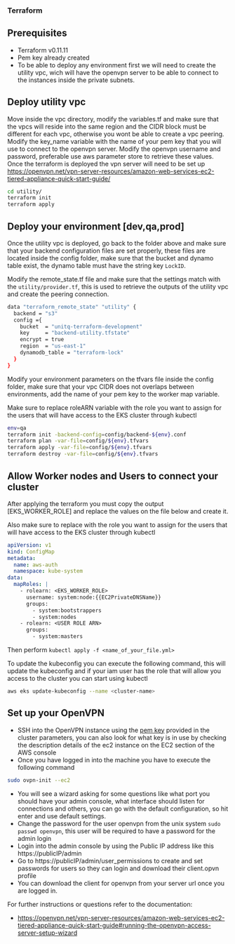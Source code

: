 ### Terraform

## Prerequisites 

- Terraform v0.11.11
- Pem key already created
- To be able to deploy any environment first we will need to create the utility vpc, wich will have the openvpn server to be able to connect to the instances inside the private subnets.

## Deploy utility vpc

Move inside the vpc directory, modify the variables.tf and make sure that the vpcs will reside into the same region and the CIDR block must be different for each vpc, otherwise you wont be able to create a vpc peering.
Modify the key_name variable with the name of your pem key that you will use to connect to the openvpn server.
Modify the openvpn username and password, preferable use aws parameter store to retrieve these values.
Once the terraform is deployed the vpn server will need to be set up 
https://openvpn.net/vpn-server-resources/amazon-web-services-ec2-tiered-appliance-quick-start-guide/
```sh
cd utility/
terraform init
terraform apply
```
## Deploy your environment [dev,qa,prod]

Once the utility vpc is deployed, go back to the folder above and make sure that your backend configuration files are set properly, these files are located inside the config folder, make sure that the bucket and dynamo table exist, the dynamo table must have the string key `LockID`.

Modify the remote_state.tf file and make sure that the settings match with the `utility/provider.tf`, this is used to retrieve the outputs of the utility vpc and create the peering connection.
```sh
data "terraform_remote_state" "utility" {
  backend = "s3"
  config ={
    bucket  = "unitq-terraform-development"
    key     = "backend-utility.tfstate"
    encrypt = true
    region  = "us-east-1"
    dynamodb_table = "terraform-lock"
  }
}
```

Modify your environment parameters on the tfvars file inside the config folder, make sure that your vpc CIDR does not overlaps between environments, add the name of your pem key to the worker map variable.

Make sure to replace roleARN variable with the role you want to assign for the users that will have access to the EKS cluster through kubectl

```sh
env=qa
terraform init -backend-config=config/backend-${env}.conf
terraform plan -var-file=config/${env}.tfvars
terraform apply -var-file=config/${env}.tfvars
terraform destroy -var-file=config/${env}.tfvars
```


## Allow Worker nodes and Users to connect your cluster

After applying the terraform you must copy the output [EKS_WORKER_ROLE]
and replace the values on the file below and create it.

Also make sure to replace <USER ROLE ARN> with the role you want to assign for the users that will have access to the EKS cluster through kubectl
```yaml
apiVersion: v1
kind: ConfigMap
metadata:
  name: aws-auth
  namespace: kube-system
data:
  mapRoles: |
    - rolearn: <EKS_WORKER_ROLE>
      username: system:node:{{EC2PrivateDNSName}}
      groups:
        - system:bootstrappers
        - system:nodes
    - rolearn: <USER ROLE ARN>
      groups:
        - system:masters
```
Then perform `kubectl apply -f <name_of_your_file.yml>`

To update the kubeconfig you can execute the following command, this will update the kubeconfig and if your iam user has the role that will allow you access to the cluster you can start using kubectl

```sh
aws eks update-kubeconfig --name <cluster-name>
```
## Set up your OpenVPN

- SSH into the OpenVPN instance using the [pem key](https://console.aws.amazon.com/ec2/v2/home?region=us-east-1#KeyPairs:sort=keyName) provided in the cluster parameters, you can also look for what key is in use by checking the description details of the ec2 instance on the EC2 section of the AWS console
- Once you have logged in into the machine you have to execute the following command
```sh 
sudo ovpn-init --ec2
```
- You will see a wizard asking for some questions like what port you should have your admin console, what interface should listen for connections and others, you can go with the default configuration, so hit enter and use default settings.
- Change the password for the user openvpn from the unix system `sudo passwd openvpn`, this user will be required to have a password for the admin login
- Login into the admin console by using the Public IP address like this https://publicIP/admin
- Go to https://publicIP/admin/user_permissions to create and set passwords for users so they can login and download their client.opvn profile
- You can download the client for openvpn from your server url once you are logged in.

For further instructions or questions refer to the documentation:
- https://openvpn.net/vpn-server-resources/amazon-web-services-ec2-tiered-appliance-quick-start-guide#running-the-openvpn-access-server-setup-wizard